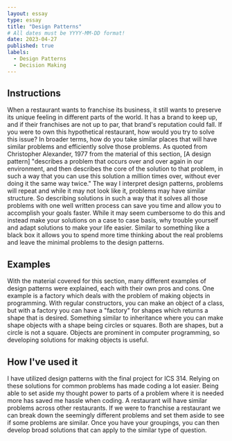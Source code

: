 ```yaml
---
layout: essay
type: essay
title: "Design Patterns"
# All dates must be YYYY-MM-DD format!
date: 2023-04-27
published: true
labels:
  - Design Patterns
  - Decision Making
---
```


## Instructions

When a restaurant wants to franchise its business, it still wants to preserve its unique feeling in different parts of the world. It has a brand to keep up, and if their franchises are not up to par, that brand's reputation could fall. If you were to own this hypothetical restaurant, how would you try to solve this issue? In broader terms, how do you take similar places that will have similar problems and efficiently solve those problems. 
As quoted from Christopher Alexander, 1977 from the material of this section, [A design pattern] "describes a problem that occurs over and over again in our environment, and then describes the core of the solution to that problem, in such a way that you can use this solution a million times over, without ever doing it the same way twice." The way I interpret design patterns, problems will repeat and while it may not look like it, problems may have similar structure. So describing solutions in such a way that it solves all those problems with one well written process can save you time and allow you to accomplish your goals faster. While it may seem cumbersome to do this and instead make your solutions on a case to case basis, why trouble yourself and adapt solutions to make your life easier. Similar to something like a black box it allows you to spend more time thinking about the real problems and leave the minimal problems to the design patterns.  

## Examples

With the material covered for this section, many different examples of design patterns were explained, each with their own pros and cons. One example is a factory which deals with the problem of making objects in programming. With regular constructors, you can make an object of a class, but with a factory you can have a "factory" for shapes which returns a shape that is desired. Something similar to inheritance where you can make shape objects with a shape being circles or squares. Both are shapes, but a circle is not a square. Objects are prominent in computer programming, so developing solutions for making objects is useful. 

## How I've used it

I have utilized design patterns with the final project for ICS 314. Relying on these solutions for common problems has made coding a lot easier. Being able to set aside my thought power to parts of a problem where it is needed more has saved me hassle when coding. A restaurant will have similar problems across other restaurants. If we were to franchise a restaurant we can break down the seemingly different problems and set them aside to see if some problems are similar. Once you have your groupings, you can then develop broad solutions that can apply to the similar type of question. 


